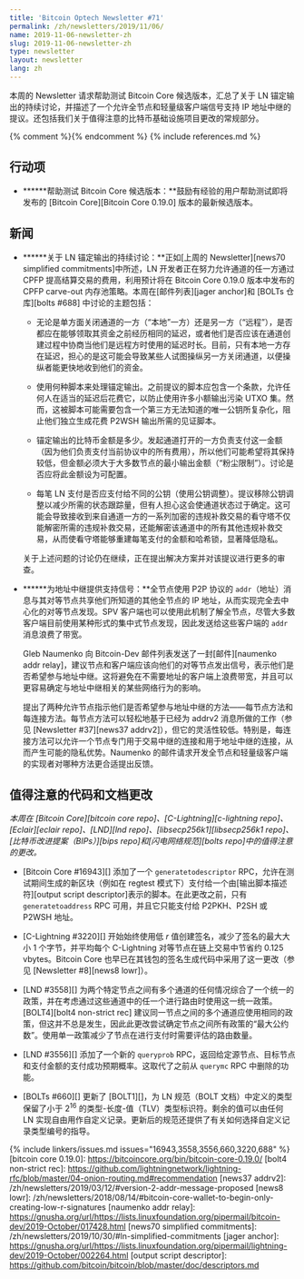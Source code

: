 ```yaml
---
title: 'Bitcoin Optech Newsletter #71'
permalink: /zh/newsletters/2019/11/06/
name: 2019-11-06-newsletter-zh
slug: 2019-11-06-newsletter-zh
type: newsletter
layout: newsletter
lang: zh
---
```

本周的 Newsletter 请求帮助测试 Bitcoin Core 候选版本，汇总了关于 LN 锚定输出的持续讨论，并描述了一个允许全节点和轻量级客户端信号支持 IP 地址中继的提议。还包括我们关于值得注意的比特币基础设施项目更改的常规部分。

{% comment %}<!-- include references.md below the fold but above any Jekyll/Liquid variables-->{% endcomment %}
{% include references.md %}

## 行动项

- **<!--help-test-bitcoin-core-release-candidate-->****帮助测试 Bitcoin Core 候选版本：**鼓励有经验的用户帮助测试即将发布的 [Bitcoin Core][Bitcoin Core 0.19.0] 版本的最新候选版本。

## 新闻

- **<!--continued-discussion-of-ln-anchor-outputs-->****关于 LN 锚定输出的持续讨论：**正如[上周的 Newsletter][news70 simplified commitments]中所述，LN 开发者正在努力允许通道的任一方通过 CPFP 提高结算交易的费用，利用预计将在 Bitcoin Core 0.19.0 版本中发布的 CPFP carve-out 内存池策略。本周在[邮件列表][jager anchor]和 [BOLTs 仓库][bolts #688] 中讨论的主题包括：

  - 无论是单方面关闭通道的一方（“本地”一方）还是另一方（“远程”），是否都应在能够领取其资金之前经历相同的延迟，或者他们是否应该在通道创建过程中协商当他们是远程方时使用的延迟时长。目前，只有本地一方存在延迟，担心的是这可能会导致某些人试图操纵另一方关闭通道，以便操纵者能更快地收到他们的资金。

  - 使用何种脚本来处理锚定输出。之前提议的脚本应包含一个条款，允许任何人在适当的延迟后花费它，以防止使用许多小额输出污染 UTXO 集。然而，这被脚本可能需要包含一个第三方无法知道的唯一公钥所复杂化，阻止他们独立生成花费 P2WSH 输出所需的见证脚本。

  - 锚定输出的比特币金额是多少。发起通道打开的一方负责支付这一金额（因为他们负责支付当前协议中的所有费用），所以他们可能希望将其保持较低，但金额必须大于大多数节点的最小输出金额（“粉尘限制”）。讨论是否应将此金额设为可配置。

  - 每笔 LN 支付是否应支付给不同的公钥（使用公钥调整）。提议移除公钥调整以减少所需的状态跟踪量，但有人担心这会使通道状态过于确定。这可能会导致接收到来自通道一方的一系列加密的违规补救交易的看守塔不仅能解密所需的违规补救交易，还能解密该通道中的所有其他违规补救交易，从而使看守塔能够重建每笔支付的金额和哈希锁，显著降低隐私。

  关于上述问题的讨论仍在继续，正在提出解决方案并对该提议进行更多的审查。

- **<!--signaling-support-for-address-relay-->****为地址中继提供支持信号：**全节点使用 P2P 协议的 `addr`（地址）消息与其对等节点共享他们所知道的其他全节点的 IP 地址，从而实现完全去中心化的对等节点发现。SPV 客户端也可以使用此机制了解全节点，尽管大多数客户端目前使用某种形式的集中式节点发现，因此发送给这些客户端的 `addr` 消息浪费了带宽。

  Gleb Naumenko 向 Bitcoin-Dev 邮件列表发送了一封[邮件][naumenko addr relay]，建议节点和客户端应该向他们的对等节点发出信号，表示他们是否希望参与地址中继。这将避免在不需要地址的客户端上浪费带宽，并且可以更容易确定与地址中继相关的某些网络行为的影响。

  提出了两种允许节点指示他们是否希望参与地址中继的方法——每节点方法和每连接方法。每节点方法可以轻松地基于已经为 addrv2 消息所做的工作（参见 [Newsletter #37][news37 addrv2]），但它的灵活性较低。特别是，每连接方法可以允许一个节点专门用于交易中继的连接和用于地址中继的连接，从而产生可能的隐私优势。Naumenko 的邮件请求开发全节点和轻量级客户端的实现者对哪种方法更合适提出反馈。

## 值得注意的代码和文档更改

*本周在 [Bitcoin Core][bitcoin core repo]、[C-Lightning][c-lightning repo]、[Eclair][eclair repo]、[LND][lnd repo]、[libsecp256k1][libsecp256k1 repo]、[比特币改进提案（BIPs）][bips repo]和[闪电网络规范][bolts repo]中的值得注意的更改。*

- [Bitcoin Core #16943][] 添加了一个 `generatetodescriptor` RPC，允许在测试期间生成的新区块（例如在 regtest 模式下）支付给一个由[输出脚本描述符][output script descriptor]表示的脚本。在此更改之前，只有 `generatetoaddress` RPC 可用，并且它只能支付给 P2PKH、P2SH 或 P2WSH 地址。

- [C-Lightning #3220][] 开始始终使用低 *r* 值创建签名，减少了签名的最大大小 1 个字节，并平均每个 C-Lightning 对等节点在链上交易中节省约 0.125 vbytes。Bitcoin Core 也早已在其钱包的签名生成代码中采用了这一更改（参见 [Newsletter #8][news8 lowr]）。

- [LND #3558][] 为两个特定节点之间有多个通道的任何情况综合了一个统一的政策，并在考虑通过这些通道中的任一个进行路由时使用这一统一政策。[BOLT4][bolt4 non-strict rec] 建议同一节点之间的多个通道应使用相同的政策，但这并不总是发生，因此此更改尝试确定节点之间所有政策的“最大公约数”。使用单一政策减少了节点在进行支付时需要评估的路由数量。

- [LND #3556][] 添加了一个新的 `queryprob` RPC，返回给定源节点、目标节点和支付金额的支付成功预期概率。这取代了之前从 `querymc` RPC 中删除的功能。

- [BOLTs #660][] 更新了 [BOLT1][]，为 LN 规范（BOLT 文档）中定义的类型保留了小于 2<sup>16</sup> 的类型-长度-值（TLV）类型标识符。剩余的值可以由任何 LN 实现自由用作自定义记录。更新后的规范还提供了有关如何选择自定义记录类型编号的指导。

{% include linkers/issues.md issues="16943,3558,3556,660,3220,688" %}
[bitcoin core 0.19.0]: https://bitcoincore.org/bin/bitcoin-core-0.19.0/
[bolt4 non-strict rec]: https://github.com/lightningnetwork/lightning-rfc/blob/master/04-onion-routing.md#recommendation
[news37 addrv2]: /zh/newsletters/2019/03/12/#version-2-addr-message-proposed
[news8 lowr]: /zh/newsletters/2018/08/14/#bitcoin-core-wallet-to-begin-only-creating-low-r-signatures
[naumenko addr relay]: https://gnusha.org/url/https://lists.linuxfoundation.org/pipermail/bitcoin-dev/2019-October/017428.html
[news70 simplified commitments]: /zh/newsletters/2019/10/30/#ln-simplified-commitments
[jager anchor]: https://gnusha.org/url/https://lists.linuxfoundation.org/pipermail/lightning-dev/2019-October/002264.html
[output script descriptor]: https://github.com/bitcoin/bitcoin/blob/master/doc/descriptors.md
